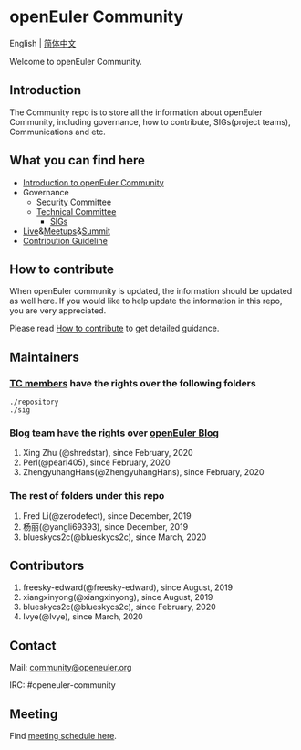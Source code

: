 # openEuler Community
English | [简体中文](./README_cn.md)

Welcome to openEuler Community.


## Introduction

The Community repo is to store all the information about openEuler Community, including governance, how to contribute, SIGs(project teams), Communications and etc. 

## What you can find here

- [Introduction to openEuler Community](/en/governance)
- Governance
    - [Security Committee](/en/security-committee)
    - [Technical Committee](/en/technical-committee)
        - [SIGs](https://www.openeuler.org/en/sig/sig-list/)
- [Live](https://www.openeuler.org/en/interaction/live-list/)&[Meetups](https://www.openeuler.org/en/interaction/salon-list/)&[Summit](https://www.openeuler.org/en/interaction/summit-list/)
- [Contribution Guideline](https://www.openeuler.org/en/community/contribution/)



## How to contribute

When openEuler community is updated, the information should be updated as well here. If you would like to help update the information in this repo, you are very appreciated. 

Please read [How to contribute](CONTRIBUTING.md) to get detailed guidance.

## Maintainers

### [TC members](/en/technical-committee) have the rights over the following folders
    ./repository
    ./sig

### Blog team have the rights over [openEuler Blog](https://gitee.com/openeuler/website-v2/tree/master/web-ui/docs/en/blog)
1. Xing Zhu (@shredstar), since February, 2020
2. Perl(@pearl405), since February, 2020
3. ZhengyuhangHans(@ZhengyuhangHans), since February, 2020

### The rest of folders under this repo
1. Fred Li(@zerodefect), since December, 2019
2. 杨丽(@yangli69393), since December, 2019
3. blueskycs2c(@blueskycs2c), since March, 2020

## Contributors
1. freesky-edward(@freesky-edward), since August, 2019
2. xiangxinyong(@xiangxinyong), since August, 2019
3. blueskycs2c(@blueskycs2c), since February, 2020
4. Ivye(@Ivye), since March, 2020

## Contact

Mail: community@openeuler.org

IRC: #openeuler-community

## Meeting

Find [meeting schedule here](/meeting_records/README.md).
